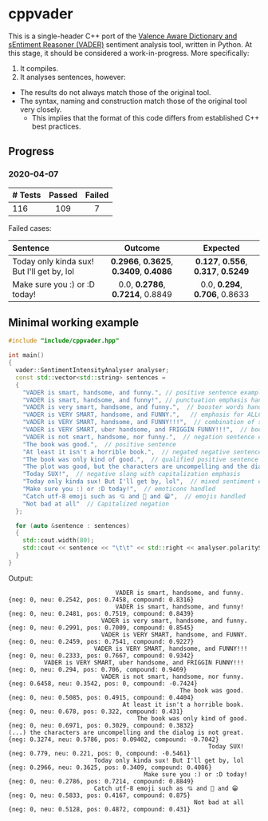 # cppvader
This is a single-header C++ port of the [Valence Aware Dictionary and sEntiment Reasoner (VADER)](https://github.com/cjhutto/vaderSentiment) sentiment analysis tool, written in Python. At this stage, it should be considered a work-in-progress. More specifically:

1. It compiles.
2. It analyses sentences, however:
  - The results do not always match those of the original tool.
  - The syntax, naming and construction match those of the original tool very closely.
    - This implies that the format of this code differs from established C++ best practices.

## Progress
### 2020-04-07

| # Tests | Passed | Failed |
| :------ | :----: | :----: |
|   116   |   109  |    7   |

Failed cases:

| Sentence | Outcome | Expected |
| :------- | :-----: | :------: |
| Today only kinda sux! But I'll get by, lol | **0.2966**, **0.3625**, **0.3409**, **0.4086** | **0.127**, **0.556**, **0.317**, **0.5249** |
| Make sure you :) or :D today!              | 0.0, **0.2786**, **0.7214**, 0.8849            | 0.0, **0.294**, **0.706**, 0.8633           |

    
## Minimal working example
```c++
#include "include/cppvader.hpp"

int main()
{
  vader::SentimentIntensityAnalyser analyser;
  const std::vector<std::string> sentences = 
  {
    "VADER is smart, handsome, and funny.", // positive sentence example
    "VADER is smart, handsome, and funny!", // punctuation emphasis handled correctly (sentiment intensity adjusted)
    "VADER is very smart, handsome, and funny.",  // booster words handled correctly (sentiment intensity adjusted)
    "VADER is VERY SMART, handsome, and FUNNY.",   // emphasis for ALLCAPS handled
    "VADER is VERY SMART, handsome, and FUNNY!!!",  // combination of signals - VADER appropriately adjusts intensity
    "VADER is VERY SMART, uber handsome, and FRIGGIN FUNNY!!!",  // booster words & punctuation make this close to ceiling for score
    "VADER is not smart, handsome, nor funny.",  // negation sentence example
    "The book was good.",  // positive sentence
    "At least it isn't a horrible book.",  // negated negative sentence with contraction
    "The book was only kind of good.",  // qualified positive sentence is handled correctly (intensity adjusted)
    "The plot was good, but the characters are uncompelling and the dialog is not great.",  // mixed negation sentence
    "Today SUX!",  // negative slang with capitalization emphasis
    "Today only kinda sux! But I'll get by, lol",  // mixed sentiment example with slang and constrastive conjunction "but"
    "Make sure you :) or :D today!",  // emoticons handled
    "Catch utf-8 emoji such as 💘 and 💋 and 😁",  // emojis handled
    "Not bad at all"  // Capitalized negation
  };

  for (auto &sentence : sentences)
  {
    std::cout.width(80);
    std::cout << sentence << "\t\t" << std::right << analyser.polarityScores(sentence);
  }
}
```

Output:
```
                              VADER is smart, handsome, and funny.    {neg: 0, neu: 0.2542, pos: 0.7458, compound: 0.8316}
                              VADER is smart, handsome, and funny!    {neg: 0, neu: 0.2481, pos: 0.7519, compound: 0.8439}
                          VADER is very smart, handsome, and funny.   {neg: 0, neu: 0.2991, pos: 0.7009, compound: 0.8545}
                          VADER is VERY SMART, handsome, and FUNNY.   {neg: 0, neu: 0.2459, pos: 0.7541, compound: 0.9227}
                        VADER is VERY SMART, handsome, and FUNNY!!!   {neg: 0, neu: 0.2333, pos: 0.7667, compound: 0.9342}
          VADER is VERY SMART, uber handsome, and FRIGGIN FUNNY!!!    {neg: 0, neu: 0.294, pos: 0.706, compound: 0.9469}
                          VADER is not smart, handsome, nor funny.    {neg: 0.6458, neu: 0.3542, pos: 0, compound: -0.7424}
                                                The book was good.    {neg: 0, neu: 0.5085, pos: 0.4915, compound: 0.4404}
                                At least it isn't a horrible book.    {neg: 0, neu: 0.678, pos: 0.322, compound: 0.431}
                                    The book was only kind of good.   {neg: 0, neu: 0.6971, pos: 0.3029, compound: 0.3832}
(...) the characters are uncompelling and the dialog is not great.    {neg: 0.3274, neu: 0.5786, pos: 0.09402, compound: -0.7042}
                                                        Today SUX!    {neg: 0.779, neu: 0.221, pos: 0, compound: -0.5461}
                        Today only kinda sux! But I'll get by, lol    {neg: 0.2966, neu: 0.3625, pos: 0.3409, compound: 0.4086}
                                      Make sure you :) or :D today!   {neg: 0, neu: 0.2786, pos: 0.7214, compound: 0.8849}
                        Catch utf-8 emoji such as 💘 and 💋 and 😁   {neg: 0, neu: 0.5833, pos: 0.4167, compound: 0.875}
                                                    Not bad at all    {neg: 0, neu: 0.5128, pos: 0.4872, compound: 0.431}
```


